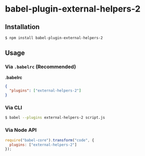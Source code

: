# babel-plugin-external-helpers-2

## Installation

```sh
$ npm install babel-plugin-external-helpers-2
```

## Usage

### Via `.babelrc` (Recommended)

**.babelrc**

```json
{
  "plugins": ["external-helpers-2"]
}
```

### Via CLI

```sh
$ babel --plugins external-helpers-2 script.js
```

### Via Node API

```javascript
require("babel-core").transform("code", {
  plugins: ["external-helpers-2"]
});
```
